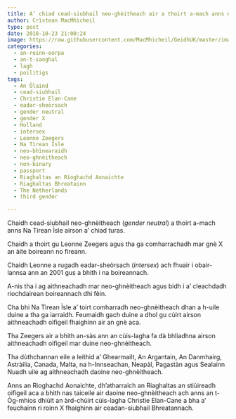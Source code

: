 ```yaml
---
title: A’ chiad cead-siubhail neo-ghèitheach air a thoirt a-mach anns na Tìrean Ìsle
author: Crìstean MacMhìcheil
type: post
date: 2018-10-23 21:00:24
image: https://raw.githubusercontent.com/MacMhicheil/GeidhUK/master/images/2018-10-23-a-chiad-cead-siubhail-neo-gheitheach-air-a-thoirt-a-mach-anns-na-tirean-isle.jpg
categories:
  - an-roinn-eorpa
  - an-t-saoghal
  - lagh
  - poilitigs
tags:
  - An Òlaind
  - cead-siubhail
  - Christie Elan-Cane
  - eadar-sheòrsach
  - gender neutral
  - gender X
  - Holland
  - intersex
  - Leonne Zeegers
  - Na Tìrean Ìsle
  - neo-bhìnearaidh
  - neo-ghnèitheach
  - non-binary
  - passport
  - Riaghaltas an Rìoghachd Aonaichte
  - Riaghaltas Bhreatainn
  - The Netherlands
  - third gender

---
```

Chaidh cead-siubhail neo-ghnèitheach (_gender neutral_) a thoirt a-mach anns Na Tìrean Ìsle airson a&#8217; chiad turas.

<!--more-->

Chaidh a thoirt gu Leonne Zeegers agus tha ga comharrachadh mar gnè X an àite boireann no fireann.

Chaidh Leonne a rugadh eadar-sheòrsach (_intersex_) ach fhuair i obair-lannsa ann an 2001 gus a bhith i na boireannach.

A-nis tha i ag aithneachadh mar neo-ghnèitheach agus bidh i a&#8217; cleachdadh riochdairean boireannach dhi fèin.

Cha bhi Na Tìrean Ìsle a&#8217; toirt comharradh neo-ghnèitheach dhan a h-uile duine a tha ga iarraidh. Feumaidh gach duine a dhol gu cùirt airson aithneachadh oifigeil fhaighinn air an gnè aca.

Tha Zeegers air a bhith an-sàs ann an cùis-lagha fa dà bhliadhna airson aithneachadh oifigeil mar duine neo-ghnèitheach.

Tha dùthchannan eile a leithid a&#8217; Ghearmailt, An Argantain, An Danmhairg, Astràilia, Canada, Malta, na h-Innseachan, Neapàl, Pagastàn agus Sealainn Nuadh uile ag aithneachadh daoine neo-ghnèitheach.

Anns an Rìoghachd Aonaichte, dh&#8217;atharraich an Riaghaltas an stiùireadh oifigeil aca a bhith nas taiceile air daoine neo-ghnèitheach ach anns an t-Òg-mhios dhiùlt an àrd-chùirt cùis-lagha Christie Elan-Cane a bha a&#8217; feuchainn ri roinn X fhaighinn air ceadan-siubhail Bhreatannach.
